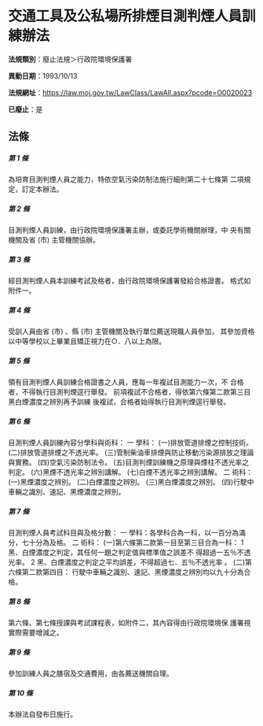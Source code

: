 # 交通工具及公私場所排煙目測判煙人員訓練辦法

**法規類別**：廢止法規＞行政院環境保護署

**異動日期**：1993/10/13  

**法規網址**：https://law.moj.gov.tw/LawClass/LawAll.aspx?pcode=O0020023

**已廢止**：是



## 法條
##### 第 1 條
為培育目測判煙人員之能力，特依空氣污染防制法施行細則第二十七條第
二項規定，訂定本辦法。

##### 第 2 條
目測判煙人員訓練，由行政院環境保護署主辦，或委託學術機關辦理，中
央有關機關及省 (市) 主管機關協辦。

##### 第 3 條
經目測判煙人員本訓練考試及格者，由行政院環境保護署發給合格證書。
格式如附件一。

##### 第 4 條
受訓人員由省 (市) 、縣 (市) 主管機關及執行單位薦送現職人員參加，
其參加資格以中等學校以上畢業且矯正視力在○．八以上為限。

##### 第 5 條
領有目測判煙人員訓練合格證書之人員，應每一年複試目測能力一次，不
合格者，不得執行目測判煙逕行舉發。
前項複試不合格者，得依第六條第二款第三目黑白煙濃度之辨別再予訓練
後複試，合格者始得執行目測判煙逕行舉發。

##### 第 6 條
目測判煙人員訓練內容分學科與術科：
  一  學科：
    (一)排放管道排煙之控制技術。
    (二)排放管道排煙之不透光率。
    (三)管制柴油車排煙與防止移動污染源排放之理論與實務。
    (四)空氣污染防制法令。
    (五)目測判煙訓練機之原理與煙柱不透光率之判定。
    (六)黑煙不透光率之辨別講解。
    (七)白煙不透光率之辨別講解。
  二  術科：
    (一)黑煙濃度之辨別。
    (二)白煙濃度之辨別。
    (三)黑白煙濃度之辨別。
    (四)行駛中車輛之識別、速記、黑煙濃度之辨別。

##### 第 7 條
目測判煙人員考試科目與及格分數：
  一  學科：各學科合為一科，以一百分為滿分，七十分為及格。
  二  術科：
    (一)第六條第二款第一目至第三目合為一科：
        1 黑、白煙濃度之判定，其任何一題之判定值與標準值之誤差不
          得超過一五％不透光率。
        2 黑、白煙濃度之判定之平均誤差，不得超過七．五％不透光率
          。
    (二)第六條第二款第四目：
        行駛中車輛之識別、速記、黑煙濃度之辨別均以九十分為合格。

##### 第 8 條
第六條、第七條授課與考試課程表，如附件二，其內容得由行政院環境保
護署視實際需要增減之。

##### 第 9 條
參加訓練人員之膳宿及交通費用，由各薦送機關自理。

##### 第 10 條
本辦法自發布日施行。



